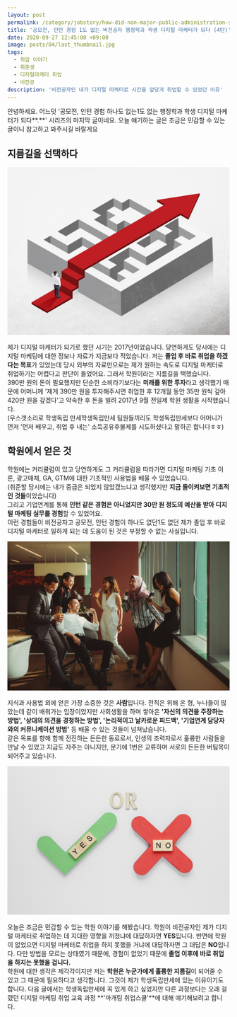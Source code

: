 ```yaml
---
layout: post
permalink: /category/jobstory/how-did-non-major-public-administration-students-become-digital-marketer-last-story/
title: '공모전, 인턴 경험 1도 없는 비전공자 행정학과 학생 디지털 마케터가 되다 (4탄)'
date: 2020-09-27 12:45:00 +09:00
image: posts/04/last_thumbnail.jpg
tags:
  - 취업 이야기
  - 취준생
  - 디지털마케터 취업
  - 비전공
description: '비전공자인 내가 디지털 마케터로 시간을 앞당겨 취업할 수 있었던 이유'
---
```


안녕하세요. 어느덧 '공모전, 인턴 경험 하나도 없는1도 없는 행정학과 학생 디지털 마케터가 되다**.**' 시리즈의 마지막 글이네요. 오늘 얘기하는 글은 조금은 민감할 수 있는 글이니 참고하고 봐주시길 바랄게요

## 지름길을 선택하다

![복잡한 길을 피하는 지름길](/images/posts/04/shortcut.jpg)

제가 디지털 마케터가 되기로 했던 시기는 2017년이었습니다. 당연하게도 당시에는 디지털 마케팅에 대한 정보나 자료가 지금보다 적었습니다. 저는 **졸업 후 바로 취업을 하겠다는 목표**가 있었는데 당시 외부의 자료만으로는 제가 원하는 속도로 디지털 마케터로 취업하기는 어렵다고 판단이 들었어요. 그래서 학원이라는 지름길을 택했습니다.<br>390만 원의 돈이 필요했지만 단순한 소비라기보다는 **미래를 위한 투자**라고 생각했기 때문에 어머니께 '제게 390만 원을 투자해주시면 취업한 후 12개월 동안 35만 원씩 갚아 420만 원을 갚겠다'고 약속한 후 돈을 빌려 2017년 9월 전일제 학원 생활을 시작했습니다.<br>(우스갯소리로 학생독립 만세학생독립만세 팀원들끼리도 학생독립만세보다 어머니가 먼저 '먼저 배우고, 취업 후 내는' 소득공유후불제를 시도하셨다고 말하곤 합니다ㅎㅎ)

## 학원에서 얻은 것

학원에는 커리큘럼이 있고 당연하게도 그 커리큘럼을 따라가면 디지털 마케팅 기초 이론, 광고매체, GA, GTM에 대한 기초적인 사용법을 배울 수 있었습니다. <br>(취준할 당시에는 내가 중급은 되었지 않았겠느냐고 생각했지만 **지금 돌이켜보면 기초적인 것들**이었습니다) <br>그리고 기업연계를 통해 **인턴 같은 경험은 아니었지만 30만 원 정도의 예산을 받아 디지털 마케팅 실무를 경험**할 수 있었어요. <br>이런 경험들이 비전공자고 공모전, 인턴 경험이 하나도 없던1도 없던 제가 졸업 후 바로 디지털 마케터로 일하게 되는 데 도움이 된 것은 부정할 수 없는 사실입니다. <br>

![든든한 동료들](/images/posts/04/coworker.jpg)

지식과 사용법 외에 얻은 가장 소중한 것은 **사람**입니다. 전직은 위해 온 형, 누나들이 많았는데 같이 배워가는 입장이었지만 사회생활을 하며 쌓아온 **'자신의 의견을 주장하는 방법', '상대의 의견을 경청하는 방법', '논리적이고 날카로운 피드백', '기업연계 담당자와의 커뮤니케이션 방법'** 등 배울 수 있는 것들이 넘쳐났습니다. <br>같은 목표를 향해 함께 전진하는 든든한 동료로서, 인생의 조력자로서 훌륭한 사람들을 만날 수 있었고 지금도 자주는 아니지만, 분기에 1번은 교류하며 서로의 든든한 버팀목이 되어주고 있습니다.

![맞다 또는 틀리다](/images/posts/04/yes_or_no.jpg)

오늘은 조금은 민감할 수 있는 학원 이야기를 해봤습니다. 학원이 비전공자인 제가 디지털 마케터로 취업하는 데 지대한 영향을 끼쳤냐에 대답하자면 **YES**입니다. 반면에 학원이 없었으면 디지털 마케터로 취업을 하지 못했을 거냐에 대답하자면 그 대답은 **NO**입니다. 다만 방법을 모르는 상태였기 때문에, 경험이 없었기 때문에 **졸업 이후에 바로 취업을 하지는 못했을 겁니다.**<br>학원에 대한 생각은 제각각이지만 저는 **학원은 누군가에게 훌륭한 지름길**이 되어줄 수 있고 그 때문에 필요하다고 생각합니다. 그것이 제가 학생독립만세에 있는 이유이기도 합니다. 다음 글에서는 학생독립만세에 꼭 있게 하고 싶었지만 다른 과정보다는 오래 걸렸던 디지털 마케팅 취업 교육 과정 **'마개팅 취업스쿨'**에 대해 얘기해보려고 합니다.
